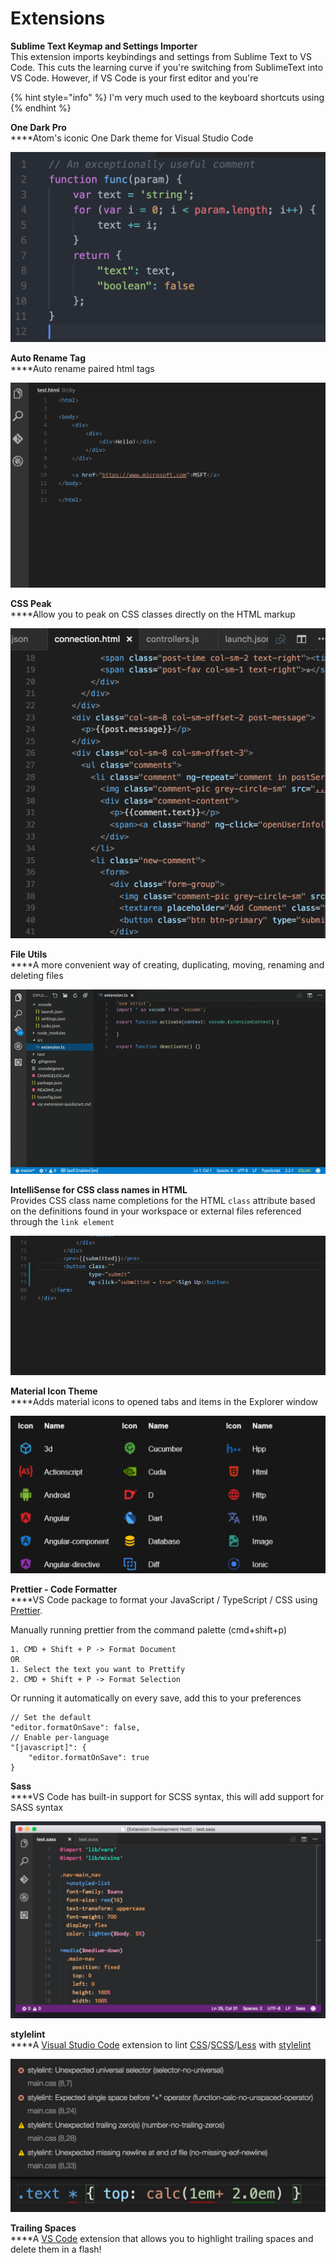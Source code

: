# Extensions

**Sublime Text Keymap and Settings Importer**\
This extension imports keybindings and settings from Sublime Text to VS Code. This cuts the learning curve if you're switching from SublimeText into VS Code. However, if VS Code is your first editor and you're&#x20;

{% hint style="info" %}
I'm very much used to the keyboard shortcuts using&#x20;
{% endhint %}

**One Dark Pro**\
****Atom's iconic One Dark theme for Visual Studio Code

![](../../../.gitbook/assets/preview-1.png)

**Auto Rename Tag**\
****Auto rename paired html tags

![](../../../.gitbook/assets/usage.gif)

**CSS Peak**\
****Allow you to peak on CSS classes directly on the HTML markup

![](../../../.gitbook/assets/working.gif)

**File Utils**\
****A more convenient way of creating, duplicating, moving, renaming and deleting files

![](../../../.gitbook/assets/demo.gif)

**IntelliSense for CSS class names in HTML**\
Provides CSS class name completions for the HTML `class` attribute based on the definitions found in your workspace or external files referenced through the `link element`

![](../../../.gitbook/assets/68747470733a2f2f692e696d6775722e636f6d2f3563724d66546a2e676966.gif)

**Material Icon Theme**\
****Adds material icons to opened tabs and items in the Explorer window

![](../../../.gitbook/assets/screen-shot-2019-09-18-at-1.19.45-am.png)

**Prettier - Code Formatter**\
****VS Code package to format your JavaScript / TypeScript / CSS using [Prettier](https://github.com/prettier/prettier).

Manually running prettier from the command palette (cmd+shift+p)

```
1. CMD + Shift + P -> Format Document
OR
1. Select the text you want to Prettify
2. CMD + Shift + P -> Format Selection
```

Or running it automatically on every save, add this to your preferences

```
// Set the default
"editor.formatOnSave": false,
// Enable per-language
"[javascript]": {
    "editor.formatOnSave": true
}
```

**Sass**\
****VS Code has built-in support for SCSS syntax, this will add support for SASS syntax

![](../../../.gitbook/assets/screen-shot-2019-09-18-at-1.25.09-am.png)

**stylelint**\
****A [Visual Studio Code](https://code.visualstudio.com) extension to lint [CSS](https://www.w3.org/Style/CSS/)/[SCSS](https://sass-lang.com/documentation/file.SASS\_REFERENCE.html#syntax)/[Less](http://lesscss.org) with [stylelint](https://stylelint.io)

![](../../../.gitbook/assets/screenshot.png)

**Trailing Spaces**\
****A [VS Code](https://code.visualstudio.com) extension that allows you to highlight trailing spaces and delete them in a flash!
